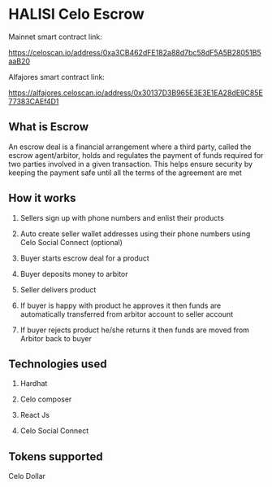 # HALISI Celo Escrow

Mainnet smart contract link:

https://celoscan.io/address/0xa3CB462dFE182a88d7bc58dF5A5B28051B5aaB20

Alfajores smart contract link:

https://alfajores.celoscan.io/address/0x30137D3B965E3E3E1EA28dE9C85E77383CAEf4D1

## What is Escrow

An escrow deal is a financial arrangement where a third party, called the escrow agent/arbitor, holds and regulates the payment of funds required for two parties involved in a given transaction. This helps ensure security by keeping the payment safe until all the terms of the agreement are met

## How it works

1. Sellers sign up with phone numbers and enlist their products

2. Auto create seller wallet addresses using their phone numbers using Celo Social Connect (optional)

3. Buyer starts escrow deal for a product

4. Buyer deposits money to arbitor

5. Seller delivers product

6. If buyer is happy with product he approves it then funds are automatically transferred from arbitor account to seller account

7. If buyer rejects product he/she returns it then funds are moved from Arbitor back to buyer

## Technologies used

1. Hardhat

2. Celo composer

3. React Js

4. Celo Social Connect

## Tokens supported

Celo Dollar
